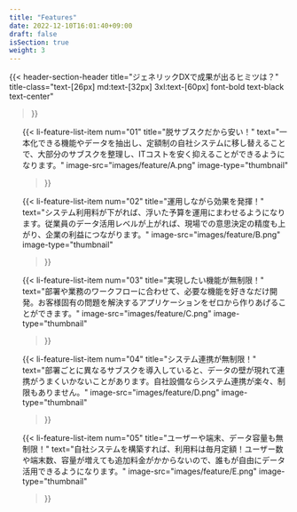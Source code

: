 ```yaml
---
title: "Features"
date: 2022-12-10T16:01:40+09:00
draft: false
isSection: true
weight: 3
---
```


<section class="bg-white py-10 md:pt-32 md:pb-10 px-2 bg-[url('../img/patterA.png')] bg-cover 3xl:pr-2">

<div class="w-full lg:w-[calc(100%_-_16rem)] 2xl:w-3/4 2xl:mx-auto">

{{< header-section-header 
    title="ジェネリックDXで成果が出るヒミツは？"
    title-class="text-[26px] md:text-[32px] 3xl:text-[60px] font-bold text-black text-center"
>}}

<ul class="mx-auto w-11/12 md:max-w-[1520px]">

{{< li-feature-list-item 
    num="01"
    title="脱サブスクだから安い！"
    text="一本化できる機能やデータを抽出し、定額制の自社システムに移し替えることで、大部分のサブスクを整理し、ITコストを安く抑えることができるようになります。"
    image-src="images/feature/A.png"
    image-type="thumbnail"
>}}

{{< li-feature-list-item 
    num="02"
    title="運用しながら効果を発揮！"
    text="システム利用料が下がれば、浮いた予算を運用にまわせるようになります。従業員のデータ活用レベルが上がれば、現場での意思決定の精度も上がり、企業の利益につながります。"
    image-src="images/feature/B.png"
    image-type="thumbnail"
>}}

{{< li-feature-list-item 
    num="03"
    title="実現したい機能が無制限！"
    text="部署や業務のワークフローに合わせて、必要な機能を好きなだけ開発。お客様固有の問題を解決するアプリケーションをゼロから作りあげることができます。"
    image-src="images/feature/C.png"
    image-type="thumbnail"
>}}

{{< li-feature-list-item 
    num="04"
    title="システム連携が無制限！"
    text="部署ごとに異なるサブスクを導入していると、データの壁が現れて連携がうまくいかないことがあります。自社設備ならシステム連携が楽々、制限もありません。"
    image-src="images/feature/D.png"
    image-type="thumbnail"
>}}

{{< li-feature-list-item 
    num="05"
    title="ユーザーや端末、データ容量も無制限！"
    text="自社システムを構築すれば、利用料は毎月定額！ユーザー数や端末数、容量が増えても追加料金がかからないので、誰もが自由にデータ活用できるようになります。"
    image-src="images/feature/E.png"
    image-type="thumbnail"
>}}


</ul>

</div>

</section>
